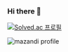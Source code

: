 ### Hi there 👋

<!--
**parkmineum/parkmineum** is a ✨ _special_ ✨ repository because its `README.md` (this file) appears on your GitHub profile.

Here are some ideas to get you started:

- 🔭 I’m currently working on ...
- 🌱 I’m currently learning ...
- 👯 I’m looking to collaborate on ...
- 🤔 I’m looking for help with ...
- 💬 Ask me about ...
- 📫 How to reach me: ...
- 😄 Pronouns: ...
- ⚡ Fun fact: ...
-->
 

[![Solved.ac
프로필](http://mazassumnida.wtf/api/v2/generate_badge?boj=alsdma4428)](https://solved.ac/alsdma4428)

![mazandi profile](http://mazandi.herokuapp.com/api?handle=alsdma4428&theme=dark)

